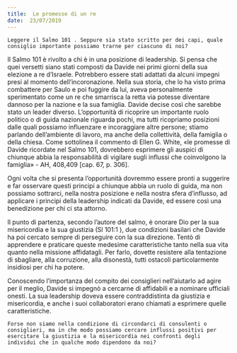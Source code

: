 ```yaml
---
title:  Le promesse di un re
date:  23/07/2019
---
```


`Leggere il Salmo 101 . Seppure sia stato scritto per dei capi, quale consiglio importante possiamo trarne per ciascuno di noi?`

Il Salmo 101 è rivolto a chi è in una posizione di leadership. Si pensa che quei versetti siano stati composti da Davide nei primi giorni della sua elezione a re d’Israele. Potrebbero essere stati adattati da alcuni impegni presi al momento dell’incoronazione. Nella sua storia, che lo ha visto prima combattere per Saulo e poi fuggire da lui, aveva personalmente sperimentato come un re che smarrisca la retta via potesse diventare dannoso per la nazione e la sua famiglia. Davide decise così che sarebbe stato un leader diverso. L’opportunità di ricoprire un importante ruolo politico o di guida nazionale riguarda pochi, ma tutti ricopriamo posizioni dalle quali possiamo influenzare e incoraggiare altre persone; stiamo parlando dell’ambiente di lavoro, ma anche della collettività, della famiglia o della chiesa. Come sottolinea il commento di Ellen G. White, «le promesse di Davide ricordate nel Salmo 101, dovrebbero esprimere gli auspici di chiunque abbia la responsabilità di vigilare sugli influssi che coinvolgono la famiglia» - AH, 408,409 [cap. 67, p. 306].

Ogni volta che si presenta l’opportunità dovremmo essere pronti a suggerire e far osservare questi principi a chiunque abbia un ruolo di guida, ma non possiamo sottrarci, nella nostra posizione e nella nostra sfera d’influsso, ad applicare i principi della leadership indicati da Davide, ed essere così una benedizione per chi ci sta attorno.

Il punto di partenza, secondo l’autore del salmo, è onorare Dio per la sua misericordia e la sua giustizia (Sl 101:1 ), due condizioni basilari che Davide ha poi cercato sempre di perseguire con la sua direzione. Tentò di apprendere e praticare queste medesime caratteristiche tanto nella sua vita quanto nella missione affidatagli. Per farlo, dovette resistere alla tentazione di sbagliare, alla corruzione, alla disonestà, tutti ostacoli particolarmente insidiosi per chi ha potere.

Conoscendo l’importanza del compito dei consiglieri nell’aiutarlo ad agire per il meglio, Davide si impegnò a cercarne di affidabili e a nominare ufficiali onesti. La sua leadership doveva essere contraddistinta da giustizia e misericordia, e anche i suoi collaboratori erano chiamati a esprimere quelle caratteristiche.

`Forse non siamo nella condizione di circondarci di consulenti o consiglieri, ma in che modo possiamo cercare influssi positivi per esercitare la giustizia e la misericordia nei confronti degli individui che in qualche modo dipendono da noi?`